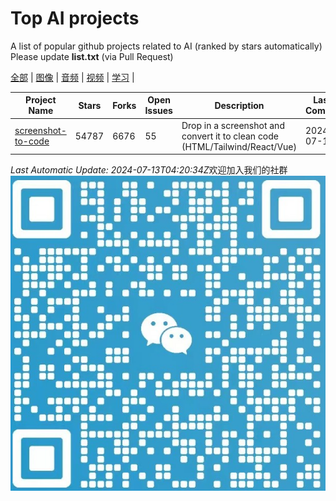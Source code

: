 # Top AI projects
A list of popular github projects related to AI (ranked by stars automatically)
Please update **list.txt** (via Pull Request)

<a href="./README.md">全部</a> |   <a href="./READMEpicture.md">图像</a> |   <a href="./READMEaudio.md">音频</a> | <a href="./READMEvideo.md">视频</a> | <a href="./READMElearn.md">学习</a> | 

| Project Name | Stars | Forks | Open Issues | Description | Last Commit |
| ------------ | ----- | ----- | ----------- | ----------- | ----------- |
| [screenshot-to-code](https://github.com/abi/screenshot-to-code) | 54787 | 6676 | 55 | Drop in a screenshot and convert it to clean code (HTML/Tailwind/React/Vue) | 2024-07-11 |

*Last Automatic Update: 2024-07-13T04:20:34Z*欢迎加入我们的社群 ![](https://raw.githubusercontent.com/mouuii/picture/master/weichat.jpg) 